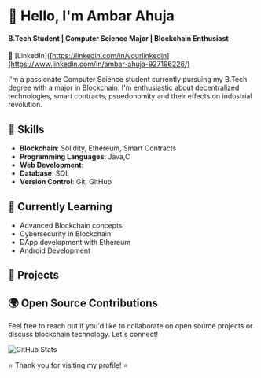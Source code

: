 # 👋 Hello, I'm Ambar Ahuja
#### B.Tech Student | Computer Science Major | Blockchain Enthusiast

💼 [LinkedIn]([https://linkedin.com/in/yourlinkedin](https://www.linkedin.com/in/ambar-ahuja-927196226/)

I'm a passionate Computer Science student currently pursuing my B.Tech degree with a major in Blockchain. I'm enthusiastic about decentralized technologies, smart contracts, psuedonomity and their effects on industrial revolution.

## 🔧 Skills

- **Blockchain**: Solidity, Ethereum, Smart Contracts
- **Programming Languages**: Java,C
- **Web Development**: 
- **Database**: SQL
- **Version Control**: Git, GitHub

## 🌱 Currently Learning

- Advanced Blockchain concepts
- Cybersecurity in Blockchain
- DApp development with Ethereum
- Android Development

## 🚀 Projects


## 🌍 Open Source Contributions


Feel free to reach out if you'd like to collaborate on open source projects or discuss blockchain technology. Let's connect!

![GitHub Stats](https://github-readme-stats.vercel.app/api?username=Ambar12316&show_icons=true&count_private=true)

⭐️ Thank you for visiting my profile! ⭐️
